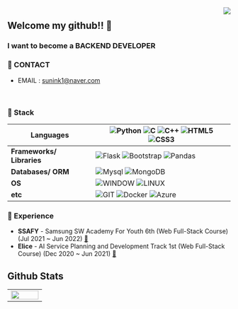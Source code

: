 <div align="right">
  <a href="https://hits.seeyoufarm.com">
    <img src="https://hits.seeyoufarm.com/api/count/incr/badge.svg?url=https%3A%2F%2Fgithub.com%2Finsun-kang&count_bg=%23769CDD&title_bg=%238E8E8E&icon=github.svg&icon_color=%23E7E7E7&title=hits&edge_flat=false" align="right" />
  </a>
</div> 



## Welcome my github!! 👋

### I want to become a **BACKEND DEVELOPER**

### :email: CONTACT
* EMAIL : sunink1@naver.com

<br />

### :wrench: Stack 

|**Languages**|![Python](https://img.shields.io/badge/-Python-3776AB?&logo=python&logoColor=white) ![C](https://img.shields.io/badge/-C-A8B9CC?&logo=c&logoColor=white) ![C++](https://img.shields.io/badge/-c++-00599C?&logo=cplusplus&logoColor=white) ![HTML5](https://img.shields.io/badge/-HTML5-E34F26?&logo=html5&logoColor=white) ![CSS3](https://img.shields.io/badge/-CSS3-1572B6?&logo=css3&logoColor=white)|
|---|---------|
|**Frameworks/ Libraries**|![Flask](https://img.shields.io/badge/-Flask-000000?&logo=Flask&logoColor=white) ![Bootstrap](https://img.shields.io/badge/-Bootstrap-7952B3?&logo=Bootstrap&logoColor=white) ![Pandas](https://img.shields.io/badge/-Pandas-150458?&logo=Pandas&logoColor=white)|
|**Databases/ ORM**|![Mysql](https://img.shields.io/badge/-Mysql-4479A1?&logo=Mysql&logoColor=white) ![MongoDB](https://img.shields.io/badge/-MongoDB-47A248?&logo=MongoDB&logoColor=white)|
|**OS**|![WINDOW](https://img.shields.io/badge/-WINDOW-0078D6?&logo=WINDOW&logoColor=white) ![LINUX](https://img.shields.io/badge/-LINUX-FCC624?&logo=LINUX&logoColor=white)|
|**etc**|![GIT](https://img.shields.io/badge/-GIT-F05032?&logo=GIT&logoColor=white) ![Docker](https://img.shields.io/badge/-Docker-2496ED?&logo=Docker&logoColor=white) ![Azure](https://img.shields.io/badge/-Azure-0078D4?&logo=Azure&logoColor=white)|

### :running: Experience
- **SSAFY** - Samsung SW Academy For Youth 6th (Web Full-Stack Course) (Jul 2021 ~ Jun 2022) [:link:](https://www.ssafy.com/ksp/jsp/swp/swpMain.jsp)
- **Elice** - AI Service Planning and Development Track 1st (Web Full-Stack Course) (Dec 2020 ~ Jun 2021) [:link:](https://elicetrack.oopy.io/)


## Github Stats

<table>
  <tr>
    <td valign="top" width="50%">
      <img src="https://github-readme-stats.vercel.app/api?username=insun-kang&show_icons=true&count_private=true&theme=react" align="left" style="width: 100%" />
    </td>
  </tr>
</table>


